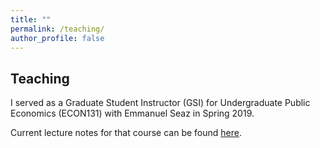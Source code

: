 ```yaml
---
title: ""
permalink: /teaching/
author_profile: false
---
```


## Teaching

I served as a Graduate Student Instructor (GSI) for Undergraduate Public Economics (ECON131) with Emmanuel Seaz in Spring 2019. 

Current lecture notes for that course can be found [here](https://eml.berkeley.edu//~saez/course131/course131.html).

